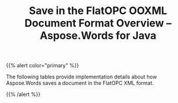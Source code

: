﻿---
title: Save in the FlatOPC OOXML Document Format Overview – Aspose.Words for Java
articleTitle: Save in the FlatOPC OOXML Document Format Overview
linktitle: Save in the FlatOPC OOXML Document Format Overview
description: "Work with different features supported when saving to FlatOPC – XML format."
type: docs
weight: 90
url: /java/save-in-the-flatopc-ooxml-document-format-overview/
---

{{% alert color="primary" %}}

The following tables provide implementation details about how Aspose.Words saves a document in the FlatOPC XML format.

{{% /alert %}}
